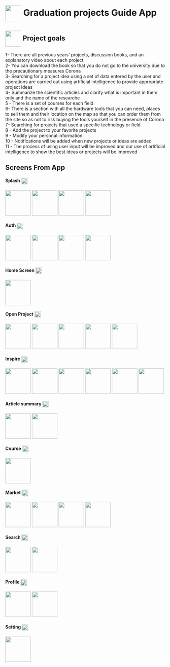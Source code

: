 <h1> <img align="center" height="50" src="https://i.ibb.co/P14Cdmx/logo4.png"> Graduation projects Guide App</h1>

 <h2> <img align="center" height="50" src="https://i.ibb.co/whCbxWp/logo.png"> Project goals</h2>

1- There are all previous years’ projects, discussion books, and an explanatory video about each project<br>
2- You can download the book so that you do not go to the university due to the precautionary measures Corona<br>
3- Searching for a project idea using a set of data entered by the user and operations are carried out using artificial intelligence to provide appropriate project ideas<br>
4- Summarize the scientific articles and clarify what is important in them only and the name of the researche<br>
5 - There is a set of courses for each field<br>
6- There is a section with all the hardware tools that you can need, places to sell them and their location on the map so that you can order them from the site so as not to risk buying the tools yourself in the presence of Corona<br>
7- Searching for projects that used a specific technology or field<br>
8 - Add the project to your favorite projects<br>
9 - Modify your personal information<br>
10 - Notifications will be added when new projects or ideas are added<br>
11 - The process of using user input will be improved and our use of artificial intelligence to show the best ideas or projects will be improved<br>

## Screens From App

<h4>Splash <img align="center" height="20" src="https://img.freepik.com/free-vector/loading-circles-blue-gradient_78370-2646.jpg?size=338&ext=jpg&ga=GA1.1.735520172.1710288000&semt=ais"></h4>
<p float="left">
  <img src="https://i.ibb.co/8sGGbrB/1.png" width="80" />
  <img src="https://i.ibb.co/8714gGq/2.png" width="80" />
  <img src="https://i.ibb.co/4dSYc0g/3.png" width="80" />
  <img src="https://i.ibb.co/gzXbT1g/4.png" width="80" />
</p>

<h4>Auth <img align="center" height="20" src="https://icons.veryicon.com/png/o/miscellaneous/simple-line-icon/authentication-16.png"></h4>
<p float="left">
  <img src="https://i.ibb.co/5xMYyLD/1.png" width="80" />
  <img src="https://i.ibb.co/ySC14h0/2.png" width="80" />
  <img src="https://i.ibb.co/m6wZp3D/3.png" width="80" />
  <img src="https://i.ibb.co/pfKjQmM/4.png" width="80" />
</p>

<h4>Home Screen  <img align="center" height="20" src="https://w7.pngwing.com/pngs/848/762/png-transparent-computer-icons-home-house-home-angle-building-rectangle-thumbnail.png"></h4>

<p float="left">
  <img src="https://i.ibb.co/K5F6RGF/1.png" width="80" />
</p>

<h4>Open Project <img align="center" height="20" src="https://icons.veryicon.com/png/o/miscellaneous/simple-line-icon/authentication-16.png"></h4>
<p float="left">
  <img src="https://i.ibb.co/pXPgWWN/1.png" width="80" />
  <img src="https://i.ibb.co/KXjhrNm/2.png" width="80" />
  <img src="https://i.ibb.co/tJ01H8h/3.png" width="80" />
  <img src="https://i.ibb.co/92QBqx8/4.png" width="80" />
  <img src="https://i.ibb.co/TP2bXty/5.png" width="80" />
</p>



<h4>Inspire <img align="center" height="20" src="https://cdn-icons-png.flaticon.com/512/1454/1454948.png"></h4>

<p float="left">
  <img src="https://i.ibb.co/kcz9HT7/1.png" width="80" />
  <img src="https://i.ibb.co/b28CWzX/2.png" width="80" />
  <img src="https://i.ibb.co/fk45NGV/3.png" width="80" />
  <img src="https://i.ibb.co/xjQJKGx/4.png" width="80" />
  <img src="https://i.ibb.co/s5HkMCM/5.png" width="80" />
  <img src="https://i.ibb.co/C6ftn0w/6.png" width="80" />

</p>


<h4>Article summary  <img align="center" height="20" src="https://media.istockphoto.com/id/959348002/vector/magnifying-glass-files-icon-silhouette.jpg?s=612x612&w=0&k=20&c=Hb566MoMR4yFtmpfHevR0kBkdknOgf1vrR5J9PaFsQI="></h4>
<p float="left">
  <img src="https://i.ibb.co/c832s1g/1.png" width="80" />
  <img src="https://i.ibb.co/pd6jqv0/2.png" width="80" />

</p>


<h4>Course <img align="center" height="20" src="https://cdn-icons-png.freepik.com/512/4762/4762311.png"></h4>
<p float="left">
  <img src="https://i.ibb.co/3W497Br/1.png" width="80" />
</p>


<h4>Market <img align="center" height="20" src="https://cdn-icons-png.flaticon.com/512/5363/5363916.png"></h4>

<p float="left">
  <img src="https://i.ibb.co/WgkjjdY/1.png" width="80" />
  <img src="https://i.ibb.co/3rDMqZW/2.png" width="80" />
  <img src="https://i.ibb.co/bL3GbrP/3.png" width="80" />
  <img src="https://i.ibb.co/xfyQyvv/4.png" width="80" />

</p>


<h4>Search <img align="center" height="20" src="https://freeiconshop.com/wp-content/uploads/edd/search-var-flat.png"></h4>
<p float="left">
  <img src="https://i.ibb.co/HnB4k4R/1.png" width="80" />
  <img src="https://i.ibb.co/G2DxDzt/2.png" width="80" />
</p>





<h4>Profile <img align="center" height="20" src="https://t4.ftcdn.net/jpg/04/83/90/95/360_F_483909569_OI4LKNeFgHwvvVju60fejLd9gj43dIcd.jpg"></h4>

<p float="left">
  <img src="https://i.ibb.co/vdfG0w7/1.png" width="80" />
  <img src="https://i.ibb.co/YdTLTGT/2.png" width="80" />
</p>


<h4>Setting <img align="center" height="20" src="https://cdn-icons-png.freepik.com/512/3405/3405846.png"></h4>
<p float="left">
  <img src="https://i.ibb.co/jWWZWJV/1.png" width="80" />
</p>
